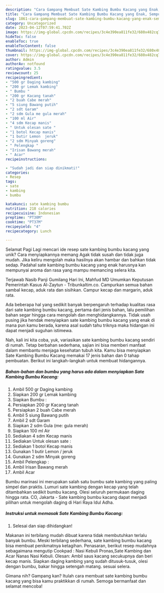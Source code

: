 ```yaml
---
description: "Cara Gampang Membuat Sate Kambing Bumbu Kacang yang Enak, Sempurna"
title: "Cara Gampang Membuat Sate Kambing Bumbu Kacang yang Enak, Sempurna"
slug: 1861-cara-gampang-membuat-sate-kambing-bumbu-kacang-yang-enak-sempurna
category: Uncategorized
date: 2023-04-12T07:59:41.702Z
image: https://img-global.cpcdn.com/recipes/3c4e390ea811fe32/680x482cq70/sate-kambing-bumbu-kacang-foto-resep-utama.jpg
hideToc: false
enableToc: true
enableTocContent: false
thumbnail: https://img-global.cpcdn.com/recipes/3c4e390ea811fe32/680x482cq70/sate-kambing-bumbu-kacang-foto-resep-utama.jpg
cover: https://img-global.cpcdn.com/recipes/3c4e390ea811fe32/680x482cq70/sate-kambing-bumbu-kacang-foto-resep-utama.jpg
author: Admin
authorAv: notfound
ratingvalue: 3.5
reviewcount: 25
recipeingredient:
- "500 gr Daging kambing"
- "200 gr Lemak kambing"
- " Bumbu "
- "200 gr Kacang tanah"
- "2 buah Cabe merah"
- "5 siung Bawang putih"
- "2 sdt Garam"
- "2 sdm Gula me gula merah"
- "100 ml Air"
- "4 sdm Kecap manis"
- " Untuk olesan sate "
- "1 botol Kecap manis"
- "1 butir Lemon  jeruk"
- "2 sdm Minyak goreng"
- " Pelengkap "
- "Irisan Bawang merah"
- " Acar"
recipeinstructions:

- "Sudah jadi dan siap dinikmati!"
categories:
- Resep
tags:
- sate
- kambing
- bumbu

katakunci: sate kambing bumbu 
nutrition: 218 calories
recipecuisine: Indonesian
preptime: "PT30M"
cooktime: "PT37M"
recipeyield: "4"
recipecategory: Lunch

---
```



Selamat Pagi Lagi mencari ide resep sate kambing bumbu kacang yang unik? Cara menyiapkannya memang Agak tidak susah dan tidak juga mudah. Jika keliru mengolah maka hasilnya akan hambar dan bahkan tidak sedap. Padahal sate kambing bumbu kacang yang enak harusnya kan mempunyai aroma dan rasa yang mampu memancing selera kita.


Terjawab Nasib Panji Gumilang Hari Ini, Mahfud MD Umumkan Keputusan Pemerintah Kasus Al-Zaytun - Tribunkaltim.co. Campurkan semua bahan sambal kecap, aduk rata dan sisihkan. Campur kecap dan margarin, aduk rata.

Ada beberapa hal yang sedikit banyak berpengaruh terhadap kualitas rasa dari sate kambing bumbu kacang, pertama dari jenis bahan, lalu pemilihan bahan segar hingga cara mengolah dan menghidangkannya. Tidak usah pusing jika hendak menyiapkan sate kambing bumbu kacang yang enak di mana pun kamu berada, karena asal sudah tahu triknya maka hidangan ini dapat menjadi suguhan istimewa.


Nah, kali ini kita coba, yuk, variasikan sate kambing bumbu kacang sendiri di rumah. Tetap berbahan sederhana, sajian ini bisa memberi manfaat dalam membantu menjaga kesehatan tubuh kita. Kamu bisa menyiapkan Sate Kambing Bumbu Kacang memakai 17 jenis bahan dan 0 tahap pembuatan. Berikut ini langkah-langkah untuk membuat hidangannya.

<!--inarticleads1-->

##### Bahan-bahan dan bumbu yang harus ada dalam menyiapkan Sate Kambing Bumbu Kacang:

1. Ambil 500 gr Daging kambing
1. Siapkan 200 gr Lemak kambing
1. Siapkan  Bumbu :
1. Persiapkan 200 gr Kacang tanah
1. Persiapkan 2 buah Cabe merah
1. Ambil 5 siung Bawang putih
1. Ambil 2 sdt Garam
1. Siapkan 2 sdm Gula (me: gula merah)
1. Siapkan 100 ml Air
1. Sediakan 4 sdm Kecap manis
1. Sediakan  Untuk olesan sate :
1. Sediakan 1 botol Kecap manis
1. Gunakan 1 butir Lemon / jeruk
1. Gunakan 2 sdm Minyak goreng
1. Ambil  Pelengkap :
1. Ambil Irisan Bawang merah
1. Ambil  Acar


Bumbu marinasi ini merupakan salah satu bumbu sate kambing yang paling simpel dan praktis. Lumuri sate kambing dengan kecap yang telah ditambahkan sedikit bumbu kacang. Olesi seluruh permukaan daging hingga rata. CO, Jakarta - Sate kambing bumbu kacang dapat menjadi pilihan untuk mengolah daging di Hari Raya Idul Adha. 

<!--inarticleads2-->

##### Instruksi untuk memasak Sate Kambing Bumbu Kacang:


1. Selesai dan siap dihidangkan!

Makanan ini terbilang mudah dibuat karena tidak membutuhkan terlalu banyak bumbu. Meski terbilang sederhana, sate kambing bumbu kacang bisa membuat penikmatnya ketagihan. Penasaran, berikut resep mudahnya sebagaimana mengutip Cookpad : Nasi Kebuli Pronas,Sate Kambing dan Acar Nanas Nasi Kebuli. Olesan: Ambil saus kacang secukupnya dan beri kecap manis. Siapkan daging kambing yang sudah ditusuk-tusuk, olesi dengan bumbu, bakar hingga setengah matang. sesuai selera. 

Gimana nih? Gampang kan? Itulah cara membuat sate kambing bumbu kacang yang bisa kamu praktikkan di rumah. Semoga bermanfaat dan selamat mencoba!
